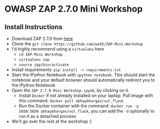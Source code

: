 # OWASP ZAP 2.7.0 Mini Workshop

## Install Instructions

* Download ZAP 2.7.0 from [here](https://github.com/zaproxy/zaproxy/wiki/Downloads)
* Clone the `git clone https://github.com/we45/ZAP-Mini-Workshop`
* I'd highly recommend using a `virtualenv` here
	* `cd ZAP-Mini-Workshop`
	* `virtualenv zap`
	* `source zap/bin/activate`
* Install requirements: `pip install -r requirements.txt`
* Start the IPython Notebook with `ipython notebook`. This should start the notebook and your default browser should automatically redirect you to the iPython Notebook
* Open the `ZAP 2.7.0 Mini Workshop.ipynb`, by clicking on it.
	* Install `Docker` if not already installed on your laptop. Pull image with this command: `docker pull abhaybhargav/vul_flask`
	* Run the Docker container with the command: `docker run -p 5050:5050 abhaybhargav/vul_flask`, you can add the `-d` optionally to run it as a detached process
* We'll go over the rest at the workshop :)